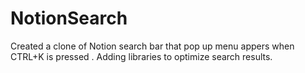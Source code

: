 # NotionSearch
Created a clone of Notion search bar that pop up menu appers when CTRL+K is pressed .
Adding libraries to optimize search results.
